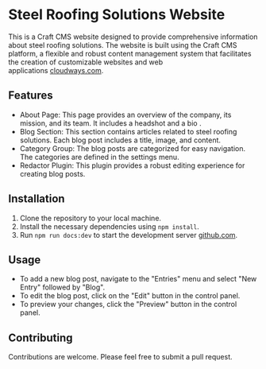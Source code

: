 Steel Roofing Solutions Website
===============================

This is a Craft CMS website designed to provide comprehensive information about steel roofing solutions. The website is built using the Craft CMS platform, a flexible and robust content management system that facilitates the creation of customizable websites and web applications [cloudways.com](https://www.cloudways.com/blog/using-craft-cms-template/).

Features
--------

-   About Page: This page provides an overview of the company, its mission, and its team. It includes a headshot and a bio .
-   Blog Section: This section contains articles related to steel roofing solutions. Each blog post includes a title, image, and content.
-   Category Group: The blog posts are categorized for easy navigation. The categories are defined in the settings menu.
-   Redactor Plugin: This plugin provides a robust editing experience for creating blog posts.

Installation
------------

1.  Clone the repository to your local machine.
2.  Install the necessary dependencies using `npm install`.
3.  Run `npm run docs:dev` to start the development server [github.com](https://github.com/craftcms/docs/).

Usage
-----

-   To add a new blog post, navigate to the "Entries" menu and select "New Entry" followed by "Blog".
-   To edit the blog post, click on the "Edit" button in the control panel.
-   To preview your changes, click the "Preview" button in the control panel.

Contributing
------------

Contributions are welcome. Please feel free to submit a pull request.
